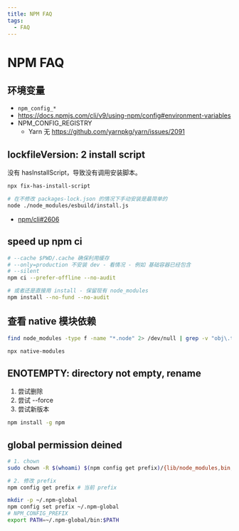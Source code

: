 ```yaml
---
title: NPM FAQ
tags:
  - FAQ
---
```


# NPM FAQ

## 环境变量

- `npm_config_*`
- https://docs.npmjs.com/cli/v9/using-npm/config#environment-variables
- NPM_CONFIG_REGISTRY
  - Yarn 无 https://github.com/yarnpkg/yarn/issues/2091

## lockfileVersion: 2 install script

没有 hasInstallScript，导致没有调用安装脚本。

```bash
npx fix-has-install-script
```

```bash title="ESBuild"
# 在不修改 packages-lock.json 的情况下手动安装是最简单的
node ./node_modules/esbuild/install.js
```

- [npm/cli#2606](https://github.com/npm/cli/issues/2606)

## speed up npm ci

```bash
# --cache $PWD/.cache 确保利用缓存
# --only=production 不安装 dev - 看情况 - 例如 基础容器已经包含
# --silent
npm ci --prefer-offline --no-audit

# 或者还是直接用 install - 保留现有 node_modules
npm install --no-fund --no-audit
```

## 查看 native 模块依赖

```bash
find node_modules -type f -name "*.node" 2> /dev/null | grep -v "obj\.target" | xargs ldd

npx native-modules
```

## ENOTEMPTY: directory not empty, rename

1. 尝试删除
2. 尝试 --force
3. 尝试新版本

```bash
npm install -g npm
```

## global permission deined

```bash
# 1. chown
sudo chown -R $(whoami) $(npm config get prefix)/{lib/node_modules,bin,share}

# 2. 修改 prefix
npm config get prefix # 当前 prefix

mkdir -p ~/.npm-global
npm config set prefix ~/.npm-global
# NPM_CONFIG_PREFIX
export PATH=~/.npm-global/bin:$PATH
```

